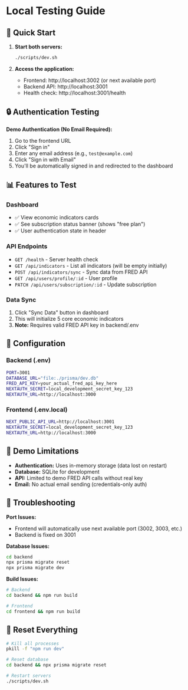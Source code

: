 # Local Testing Guide

## 🚀 Quick Start

1. **Start both servers:**
   ```bash
   ./scripts/dev.sh
   ```

2. **Access the application:**
   - Frontend: http://localhost:3002 (or next available port)
   - Backend API: http://localhost:3001
   - Health check: http://localhost:3001/health

## 🔒 Authentication Testing

**Demo Authentication (No Email Required):**
1. Go to the frontend URL
2. Click "Sign in" 
3. Enter any email address (e.g., `test@example.com`)
4. Click "Sign in with Email" 
5. You'll be automatically signed in and redirected to the dashboard

## 📊 Features to Test

### Dashboard
- ✅ View economic indicators cards
- ✅ See subscription status banner (shows "free plan")
- ✅ User authentication state in header

### API Endpoints
- `GET /health` - Server health check
- `GET /api/indicators` - List all indicators (will be empty initially)
- `POST /api/indicators/sync` - Sync data from FRED API
- `GET /api/users/profile/:id` - User profile
- `PATCH /api/users/subscription/:id` - Update subscription

### Data Sync
1. Click "Sync Data" button in dashboard
2. This will initialize 5 core economic indicators
3. **Note:** Requires valid FRED API key in backend/.env

## 🔧 Configuration

### Backend (.env)
```bash
PORT=3001
DATABASE_URL="file:./prisma/dev.db"
FRED_API_KEY=your_actual_fred_api_key_here
NEXTAUTH_SECRET=local_development_secret_key_123
NEXTAUTH_URL=http://localhost:3000
```

### Frontend (.env.local)
```bash
NEXT_PUBLIC_API_URL=http://localhost:3001
NEXTAUTH_SECRET=local_development_secret_key_123
NEXTAUTH_URL=http://localhost:3000
```

## 📝 Demo Limitations

- **Authentication:** Uses in-memory storage (data lost on restart)
- **Database:** SQLite for development
- **API:** Limited to demo FRED API calls without real key
- **Email:** No actual email sending (credentials-only auth)

## 🐛 Troubleshooting

**Port Issues:**
- Frontend will automatically use next available port (3002, 3003, etc.)
- Backend is fixed on 3001

**Database Issues:**
```bash
cd backend
npx prisma migrate reset
npx prisma migrate dev
```

**Build Issues:**
```bash
# Backend
cd backend && npm run build

# Frontend  
cd frontend && npm run build
```

## 🔄 Reset Everything
```bash
# Kill all processes
pkill -f "npm run dev"

# Reset database
cd backend && npx prisma migrate reset

# Restart servers
./scripts/dev.sh
```